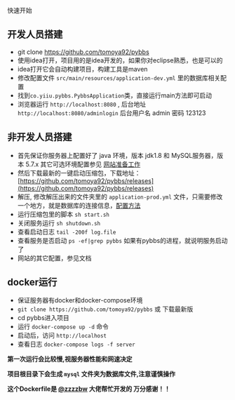 快速开始

## 开发人员搭建

- git clone https://github.com/tomoya92/pybbs
- 使用idea打开，项目用的是idea开发的，如果你对eclipse熟悉，也是可以的
- idea打开它会自动构建项目，构建工具是maven
- 修改配置文件 `src/main/resources/application-dev.yml` 里的数据库相关配置
- 找到`co.yiiu.pybbs.PybbsApplication`类，直接运行main方法即可启动
- 浏览器运行 `http://localhost:8080` , 后台地址 `http://localhost:8080/adminlogin` 后台用户名 admin 密码 123123

## 非开发人员搭建

- 首先保证你服务器上配置好了 java 环境，版本 jdk1.8 和 MySQL服务器，版本 5.7.x 其它可选环境配置参见 [网站准备工作](https://tomoya92.github.io/pybbs/#/ready)
- 然后下载最新的一键启动压缩包，下载地址：[https://github.com/tomoya92/pybbs/releases](https://github.com/tomoya92/pybbs/releases)
- 解压, 修改解压出来的文件夹里的 `application-prod.yml` 文件，只需要修改一个地方，就是数据库的连接信息，[配置方法](https://tomoya92.github.io/pybbs/#/base)
- 运行压缩包里的脚本 `sh start.sh`
- 关闭服务运行 `sh shutdown.sh` 
- 查看启动日志 `tail -200f log.file`
- 查看服务是否启动 `ps -ef|grep pybbs` 如果有pybbs的进程，就说明服务启动了
- 网站的其它配置，参见文档

## docker运行

- 保证服务器有docker和docker-compose环境
- `git clone https://github.com/tomoya92/pybbs` 或 下载最新版
- cd pybbs进入项目
- 运行 `docker-compose up -d` 命令
- 启动后，访问 `http://localhost` 
- 查看日志 `docker-compose logs -f server`

**第一次运行会比较慢,视服务器性能和网速决定**

**项目根目录下会生成 `mysql` 文件夹为数据库文件,注意谨慎操作**

**这个Dockerfile是 [@zzzzbw](https://github.com/zzzzbw) 大佬帮忙开发的 万分感谢！！**
